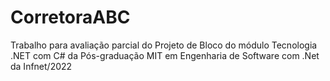 # CorretoraABC
Trabalho para avaliação parcial do Projeto de Bloco do módulo Tecnologia .NET com C# da Pós-graduação MIT em Engenharia de Software com .Net da Infnet/2022
